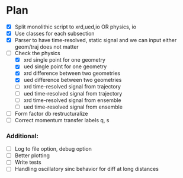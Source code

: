 # Plan
- [x] Split monolithic script to xrd,ued,io OR physics, io
- [x] Use classes for each subsection
- [x] Parser to have time-resolved, static signal and we can input either geom/traj does not matter
- [ ] Check the physics 
  - [x] xrd single point for one geometry
  - [x] ued single point for one geometry
  - [x] xrd difference between two geometries
  - [x] ued difference between two geometries
  - [ ] xrd time-resolved signal from trajectory
  - [ ] ued time-resolved signal from trajectory
  - [ ] xrd time-resolved signal from ensemble
  - [ ] ued time-resolved signal from ensemble
- [ ] Form factor db restructuralize
- [ ] Correct momentum transfer labels q, s

### Additional: 
- [ ] Log to file option, debug option
- [ ] Better plotting
- [ ] Write tests
- [ ] Handling oscillatory sinc behavior for diff at long distances